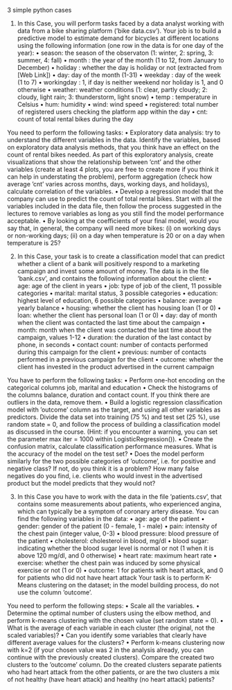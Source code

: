 3 simple python cases


1. In this Case, you will perform tasks faced by a data analyst working with data from a bike sharing platform (’bike data.csv’). Your job is to build a predictive model to estimate demand for bicycles at different locations using the following information (one row in the data is for one day of the year):
• season: the season of the observaton (1: winter, 2: spring, 3: summer, 4: fall)
• month : the year of the month (1 to 12, from January to December)
• holiday : whether the day is holiday or not (extracted from [Web Link])
• day: day of the month (1-31)
• weekday : day of the week (1 to 7)
• workingday : 1, if day is neither weekend nor holiday is 1, and 0 otherwise
• weather: weather conditions (1: clear, partly cloudy; 2: cloudy, light rain; 3: thunderstorm, light snow)
• temp : temperature in Celsius
• hum: humidity
• wind: wind speed
• registered: total number of registered users checking the platform app within the day
• cnt: count of total rental bikes during the day

You need to perform the following tasks:
• Exploratory data analysis: try to understand the different variables in the data. Identify the variables,
based on exploratory data analysis methods, that you think have an effect on the count of rental
bikes needed. As part of this exploratory analysis, create visualizations that show the relationship
between ’cnt’ and the other variables (create at least 4 plots, you are free to create more if you think
it can help in understating the problem), perform aggregation (check how average ’cnt’ varies across
months, days, working days, and holidays), calculate correlation of the variables.
• Develop a regression model that the company can use to predict the count of total rental bikes. Start
with all the variables included in the data file, then follow the process suggested in the lectures to
remove variables as long as you still find the model performance acceptable.
• By looking at the coefficients of your final model, would you say that, in general, the company will
need more bikes: (i) on working days or non-working days; (ii) on a day when temperature is 20 or
on a day when temperature is 25?


2. In this Case, your task is to create a classification model that can predict whether a
client of a bank will positively respond to a marketing campaign and invest some amount of money. The
data is in the file ’bank.csv’, and contains the following information about the client:
• age: age of the client in years
• job: type of job of the client, 11 possible categories
• marital: marital status, 3 possible categories
• education: highest level of education, 6 possible categories
• balance: average yearly balance
• housing: whether the client has housing loan (1 or 0)
• loan: whether the client has personal loan (1 or 0)
• day: day of month when the client was contacted the last time about the campaign
• month: month when the client was contacted the last time about the campaign, values 1-12
• duration: the duration of the last contact by phone, in seconds
• contact count: number of contacts performed during this campaign for the client
• previous: number of contacts performed in a previous campaign for the client
• outcome: whether the client has invested in the product advertised in the current campaign

You have to perform the following tasks:
• Perform one-hot encoding on the categorical columns job, marital and education
• Check the histograms of the columns balance, duration and contact count. If you think there are
outliers in the data, remove them.
• Build a logistic regression classification model with ’outcome’ column as the target, and using all other
variables as predictors. Divide the data set into training (75 %) and test set (25 %), use random state
= 0, and follow the process of building a classification model as discussed in the course. (Hint: if
you encounter a warning, you can set the parameter max iter = 1000 within LogisticRegression()).
• Create the confusion matrix, calculate classification performance measures. What is the accuracy of
the model on the test set?
• Does the model perform similarly for the two possible categories of ’outcome’, i.e. for positive and
negative class? If not, do you think it is a problem? How many false negatives do you find, i.e.
clients who would invest in the advertised product but the model predicts that they would not?


3. In this Case you have to work with the data in the file ’patients.csv’, that contains some
measurements about patients, who experienced angina, which can typically be a symptom of coronary
artery disease. You can find the following variables in the data:
• age: age of the patient
• gender: gender of the patient (0 - female, 1 - male)
• pain: intensity of the chest pain (integer value, 0-3)
• blood pressure: blood pressure of the patient
• cholesterol: cholesterol in blood, mg/dl
• blood sugar: indicating whether the blood sugar level is normal or not (1 when it is above 120 mg/dl, and 0 otherwise)
• heart rate: maximum heart rate
• exercise: whether the chest pain was induced by some physical exercise or not (1 or 0)
• outcome: 1 for patients with heart attack, and 0 for patients who did not have heart attack
Your task is to perform K-Means clustering on the dataset; in the model building process, do not use the
column ’outcome’. 

You need to perform the following steps:
• Scale all the variables.
• Determine the optimal number of clusters using the elbow method, and perform k-means clustering
with the chosen value (set random state = 0).
• What is the average of each variable in each cluster (the original, not the scaled variables)?
• Can you identify some variables that clearly have different average values for the clusters?
• Perform k-means clustering now with k=2 (if your chosen value was 2 in the analysis already, you can
continue with the previously created clusters). Compare the created two clusters to the ’outcome’
column. Do the created clusters separate patients who had heart attack from the other patients, or
are the two clusters a mix of not healthy (have heart attack) and healthy (no heart attack) patients?


